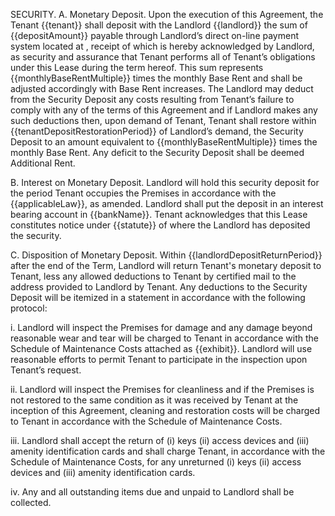 SECURITY. A. Monetary Deposit. Upon the execution of this Agreement, the Tenant {{tenant}} shall deposit with the Landlord {{landlord}} the sum of {{depositAmount}} payable through Landlord’s direct on-line payment system located at , receipt of which is hereby acknowledged by Landlord, as security and assurance that Tenant performs all of Tenant’s obligations under this Lease during the term hereof. This sum represents {{monthlyBaseRentMultiple}} times the monthly Base Rent and shall be adjusted accordingly with Base Rent increases. The Landlord may deduct from the Security Deposit any costs resulting from Tenant’s failure to comply with any of the terms of this Agreement and if Landlord makes any such deductions then, upon demand of Tenant, Tenant shall restore within {{tenantDepositRestorationPeriod}} of Landlord’s demand, the Security Deposit to an amount equivalent to {{monthlyBaseRentMultiple}} times the monthly Base Rent. Any deficit to the Security Deposit shall be deemed Additional Rent.

B. Interest on Monetary Deposit. Landlord will hold this security deposit for the period Tenant occupies the Premises in accordance with the {{applicableLaw}}, as amended. Landlord shall put the deposit in an interest bearing account in {{bankName}}. Tenant acknowledges that this Lease constitutes notice under {{statute}} of where the Landlord has deposited the security.

C. Disposition of Monetary Deposit. Within {{landlordDepositReturnPeriod}} after the end of the Term, Landlord will return Tenant's monetary deposit to Tenant, less any allowed deductions to Tenant by certified mail to the address provided to Landlord by Tenant. Any deductions to the Security Deposit will be itemized in a statement in accordance with the following protocol:

i. Landlord will inspect the Premises for damage and any damage beyond reasonable wear and tear will be charged to Tenant in accordance with the Schedule of Maintenance Costs attached as {{exhibit}}. Landlord will use reasonable efforts to permit Tenant to participate in the inspection upon Tenant’s request.

ii. Landlord will inspect the Premises for cleanliness and if the Premises is not restored to the same condition as it was received by Tenant at the inception of this Agreement, cleaning and restoration costs will be charged to Tenant in accordance with the Schedule of Maintenance Costs.

iii. Landlord shall accept the return of (i) keys (ii) access devices and (iii) amenity identification cards and shall charge Tenant, in accordance with the Schedule of Maintenance Costs, for any unreturned (i) keys (ii) access devices and (iii) amenity identification cards.

iv. Any and all outstanding items due and unpaid to Landlord shall be collected.